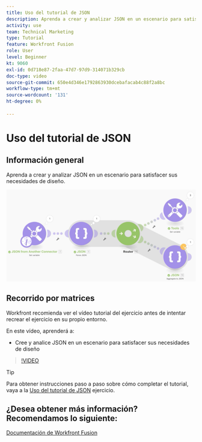 ```yaml
---
title: Uso del tutorial de JSON
description: Aprenda a crear y analizar JSON en un escenario para satisfacer sus necesidades de diseño en [!DNL Adobe Workfront Fusion].
activity: use
team: Technical Marketing
type: Tutorial
feature: Workfront Fusion
role: User
level: Beginner
kt: 9060
exl-id: 0d718e87-2faa-47d7-97d9-314071b329cb
doc-type: video
source-git-commit: 650e4d346e1792863930dcebafacab4c88f2a8bc
workflow-type: tm+mt
source-wordcount: '131'
ht-degree: 0%

---
```


# Uso del tutorial de JSON

## Información general

Aprenda a crear y analizar JSON en un escenario para satisfacer sus necesidades de diseño.

![Imagen de un escenario de fusión](assets/final-functional-bits-and-bobs-2.png)

## Recorrido por matrices

Workfront recomienda ver el vídeo tutorial del ejercicio antes de intentar recrear el ejercicio en su propio entorno.

En este vídeo, aprenderá a:

* Cree y analice JSON en un escenario para satisfacer sus necesidades de diseño

>[!VIDEO](https://video.tv.adobe.com/v/335301/?quality=12&learn=on)

>[!TIP]
>
>Para obtener instrucciones paso a paso sobre cómo completar el tutorial, vaya a la [Uso del tutorial de JSON](https://experienceleague.adobe.com/docs/workfront-learn/tutorials-workfront/fusion/exercises/working-with-json.html?lang=en) ejercicio.


## ¿Desea obtener más información? Recomendamos lo siguiente:

[Documentación de Workfront Fusion](https://experienceleague.adobe.com/docs/workfront/using/adobe-workfront-fusion/workfront-fusion-2.html?lang=en)
